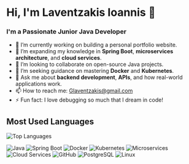 # Hi, I'm Laventzakis Ioannis 👋

### I'm a Passionate Junior Java Developer

- 🔭 I’m currently working on building a personal portfolio website.
- 🌱 I’m expanding my knowledge in **Spring Boot**, **microservices architecture**, and **cloud services**.
- 👯 I’m looking to collaborate on open-source Java projects.
- 🤔 I’m seeking guidance on mastering **Docker** and **Kubernetes**.
- 💬 Ask me about **backend development**, **APIs**, and how real-world applications work.
- 📫 How to reach me: [Glaventzakis@gmail.com](mailto:Glaventzakis@gmail.com)
- ⚡ Fun fact: I love debugging so much that I dream in code!
## Most Used Languages
![Top Languages](https://github-readme-stats.vercel.app/api/top-langs/?username=Ioannis-Laventzakis&layout=compact&theme=dark)

![Java](https://img.shields.io/badge/Java-007396?style=flat&logo=java&logoColor=white)
![Spring Boot](https://img.shields.io/badge/Spring%20Boot-6DB33F?style=flat&logo=spring-boot&logoColor=white)
![Docker](https://img.shields.io/badge/Docker-2496ED?style=flat&logo=docker&logoColor=white)
![Kubernetes](https://img.shields.io/badge/Kubernetes-326CE5?style=flat&logo=kubernetes&logoColor=white)
![Microservices](https://img.shields.io/badge/Microservices-FFA500?style=flat)
![Cloud Services](https://img.shields.io/badge/Cloud%20Services-4285F4?style=flat&logo=google-cloud&logoColor=white)
![GitHub](https://img.shields.io/badge/GitHub-181717?style=flat&logo=github&logoColor=white)
![PostgreSQL](https://img.shields.io/badge/PostgreSQL-336791?style=flat&logo=postgresql&logoColor=white)
![Linux](https://img.shields.io/badge/Linux-FCC624?style=flat&logo=linux&logoColor=black)

